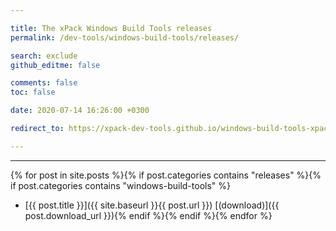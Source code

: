 ```yaml
---

title: The xPack Windows Build Tools releases
permalink: /dev-tools/windows-build-tools/releases/

search: exclude
github_editme: false

comments: false
toc: false

date: 2020-07-14 16:26:00 +0300

redirect_to: https://xpack-dev-tools.github.io/windows-build-tools-xpack/docs/releases/

---
```


___
{% for post in site.posts %}{% if post.categories contains "releases" %}{% if post.categories contains "windows-build-tools" %}
* [{{ post.title }}]({{ site.baseurl }}{{ post.url }}) [(download)]({{ post.download_url }}){% endif %}{% endif %}{% endfor %}
